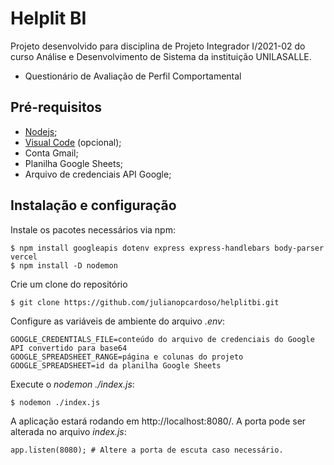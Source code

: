 # Helplit BI

Projeto desenvolvido para disciplina de Projeto Integrador I/2021-02 do curso Análise e Desenvolvimento de Sistema da instituição UNILASALLE.

 - Questionário de Avaliação de Perfil Comportamental

## Pré-requisitos

 - [Nodejs](https://nodejs.org/en/); 
 - [Visual Code](https://code.visualstudio.com/download) (opcional); 
 - Conta Gmail; 
 - Planilha Google Sheets; 
 - Arquivo de credenciais API Google;

## Instalação e configuração

Instale os pacotes necessários via npm:

    $ npm install googleapis dotenv express express-handlebars body-parser vercel
    $ npm install -D nodemon

Crie um clone do repositório   

    $ git clone https://github.com/julianopcardoso/helplitbi.git

Configure as variáveis de ambiente do arquivo *.env*:

    GOOGLE_CREDENTIALS_FILE=conteúdo do arquivo de credenciais do Google API convertido para base64
    GOOGLE_SPREADSHEET_RANGE=página e colunas do projeto
    GOOGLE_SPREADSHEET=id da planilha Google Sheets   

Execute o *nodemon ./index.js*:

    $ nodemon ./index.js

A aplicação estará rodando em http://localhost:8080/. 
A porta pode ser alterada no arquivo *index.js*:

    app.listen(8080); # Altere a porta de escuta caso necessário.
